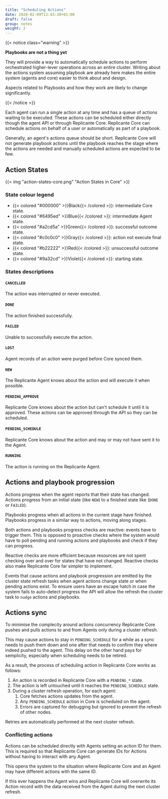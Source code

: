 ```yaml
---
title: "Scheduling Actions"
date: 2020-02-09T13:43:30+01:00
draft: false
group: notes
weight: 2
---
```


{{< notice class="warning" >}}

**Playbooks are not a thing yet**

They will provide a way to automatically schedule actions to perform orchestrated
higher-lever operations across an entire cluster.
Writing about the actions system assuming playbook are already here makes
the entire system (agents and core) easier to think about and design.

Aspects related to Playbooks and how they work are likely to change significantly.

{{< /notice >}}

Each agent can run a single action at any time and has a queue of actions waiting to be executed.
These actions can be scheduled either directly though the agent API or through Replicante Core.
Replicante Core can schedule actions on behalf of a user or automatically as part of a playbook.

Generally, an agent's actions queue should be short.
Replicante Core will not generate playbook actions until the playbook reaches the stage
where the actions are needed and manually scheduled actions are expected to be few.


## Action States

{{< img "action-states-core.png" "Action States in Core" >}}

### State colour legend

  * {{< colored "#000000" >}}Black{{< /colored >}}: intermediate Core state.
  * {{< colored "#6495ed" >}}Blue{{< /colored >}}: intermediate Agent state.
  * {{< colored "#a2cd5a" >}}Green{{< /colored >}}: successful outcome state.
  * {{< colored "#c0c0c0" >}}Gray{{< /colored >}}: action not execute final state.
  * {{< colored "#b22222" >}}Red{{< /colored >}}: unsuccessful outcome state.
  * {{< colored "#9a32cd" >}}Violet{{< /colored >}}: starting state.


### States descriptions

#### `CANCELLED`
The action was interrupted or never executed.

#### `DONE`
The action finished successfully.

#### `FAILED`
Unable to successfully execute the action.

#### `LOST`
Agent records of an action were purged before Core synced them.

#### `NEW`
The Replicante Agent knows about the action and will execute it when possible.

#### `PENDING_APPROVE`
Replicante Core knows about the action but can't schedule it until it is approved.
These actions can be approved through the API so they can be scheduled.

#### `PENDING_SCHEDULE`
Replicante Core knows about the action and may or may not have sent it to the Agent.

#### `RUNNING`
The action is running on the Replicante Agent.


## Actions and playbook progression
Actions progress when the agent reports that their state has changed.
Actions progress from an initial state (like `NEW`) to a finished state like (`DONE` or `FAILED`).

Playbooks progress when all actions in the current stage have finished.
Playbooks progress in a similar way to actions, moving along stages.

Both actions and playbooks progress checks are reactive: events have to trigger them.
This is opposed to proactive checks where the system would have to poll pending and running
actions and playbooks and check if they can progress.

Reactive checks are more efficient because resources are not spent checking
over and over for states that have not changed.
Reactive checks also make Replicante Core far simpler to implement.

Events that cause actions and playbook progression are emitted by the cluster state
refresh tasks when agent actions change state or when pending actions exist.
To ensure users have an escape hatch in case the system fails to auto-detect
progress the API will allow the refresh the cluster task to `nudge` actions and playbooks.


## Actions sync
To minimise the complecity around actions concurrency Replicante Core pushes and pulls
actions to and from Agents only during a cluster refresh.

This may cause actions to stay in `PENDING_SCHEDULE` for a while as a sync needs to push
them down and one after that needs to confirm they where indeed pushed to the agent.
This delay on the other hand pays for semplicity, especially when scheduling needs to be retired.

As a result, the process of scheduling action in Replicante Core works as follows:

  1. An action is recorded in Replicante Core with a `PENDING_*` state.
  2. The action is left untouched until it reaches the `PENDING_SCHEDULE` state.
  3. During a cluster refresh operation, for each agent:
     1. Core fetches actions updates from the agent.
     2. Any `PENDING_SCHEDULE` action in Core is scheduled on the agent.
     3. Errors are captured for debugging but ignored to prevent the refresh of other nodes.

Retries are automatically performed at the next cluster refresh.

### Conflicting actions
Actions can be scheduled directly with Agents setting an action ID for them.
This is required so that Replicante Core can generate IDs for Actions without
having to interact with any Agent.

This opens the system to the situation where Replicante Core and an Agent
may have different actions with the same ID.

If this ever happens the Agent wins and Replicante Core will overwrite its Action
record with the data received from the Agent during the next cluster refresh.
